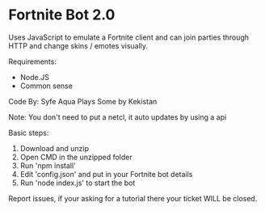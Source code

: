 # Fortnite Bot 2.0
Uses JavaScript to emulate a Fortnite client and can join parties through HTTP and change skins / emotes visually.

Requirements:
- Node.JS
- Common sense

Code By:
Syfe
Aqua Plays
Some by
Kekistan

Note:
You don't need to put a netcl, it auto updates by using a api

Basic steps:
1) Download and unzip
2) Open CMD in the unzipped folder
3) Run 'npm install'
6) Edit 'config.json' and put in your Fortnite bot details
7) Run 'node index.js' to start the bot

Report issues, if your asking for a tutorial there your ticket WILL be closed.
